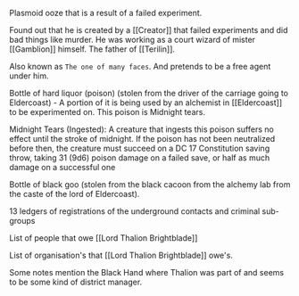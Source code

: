 Plasmoid ooze that is a result of a failed experiment.

Found out that he is created by a [[Creator]] that failed experiments and did bad things like murder. He was working as a court wizard of mister [[Gamblion]] himself. The father of [[Terilin]].

Also known as `The one of many faces`. And pretends to be a free agent under him.

Bottle of hard liquor (poison) (stolen from the driver of the carriage going to Eldercoast) - A portion of it is being used by an alchemist in [[Eldercoast]] to be experimented on. This poison is Midnight tears.

Midnight Tears (Ingested): A creature that ingests this poison suffers no effect until the stroke of midnight. If the poison has not been neutralized before then, the creature must succeed on a DC 17 Constitution saving throw, taking 31 (9d6) poison damage on a failed save, or half as much damage on a successful one

Bottle of black goo (stolen from the black cacoon from the alchemy lab from the caste of the lord of Eldercoast).

13 ledgers of registrations of the underground contacts and criminal sub-groups

List of people that owe [[Lord Thalion Brightblade]]

List of organisation's that [[Lord Thalion Brightblade]] owe's.

Some notes mention the Black Hand where Thalion was part of and seems to be some kind of district manager. 

